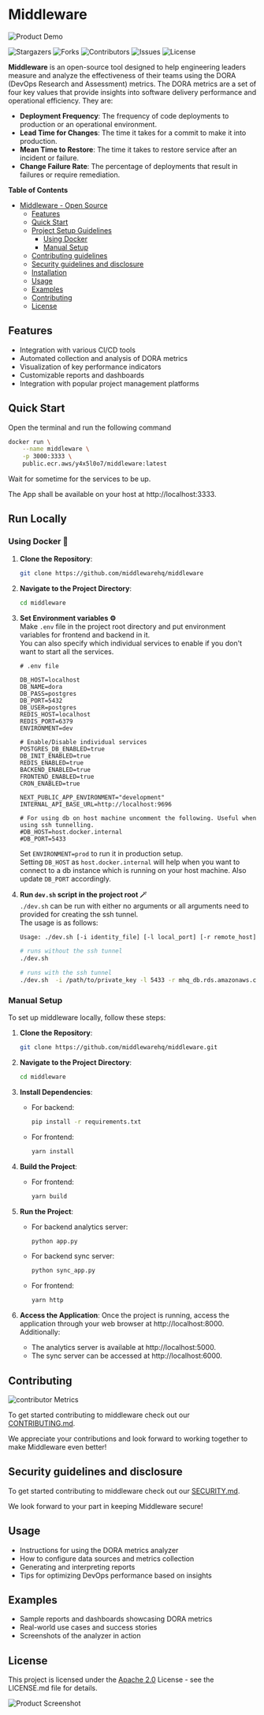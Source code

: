 # Middleware

![Product Demo](media_files/product_demo_1.gif)

![Stargazers](https://img.shields.io/github/stars/middlewarehq/middleware?style=social) 
![Forks](https://img.shields.io/github/forks/middlewarehq/middleware?style=social) 
![Contributors](https://img.shields.io/github/contributors/middlewarehq/middleware?color=dark-green) 
![Issues](https://img.shields.io/github/issues/middlewarehq/middleware) 
![License](https://img.shields.io/github/license/middlewarehq/middleware) 

**Middleware** is an open-source tool designed to help engineering leaders measure and analyze the effectiveness of their teams using the DORA (DevOps Research and Assessment) metrics. The DORA metrics are a set of four key values that provide insights into software delivery performance and operational efficiency. They are:

- **Deployment Frequency**: The frequency of code deployments to production or an operational environment.
- **Lead Time for Changes**: The time it takes for a commit to make it into production.
- **Mean Time to Restore**: The time it takes to restore service after an incident or failure.
- **Change Failure Rate**: The percentage of deployments that result in failures or require remediation.

**Table of Contents**

- [Middleware - Open Source](#middleware)
  - [Features](#features)
  - [Quick Start](#quick-start)
  - [Project Setup Guidelines](#project-setup-guidelines)
    - [Using Docker](#using-docker)
    - [Manual Setup](#manual-setup)
  - [Contributing guidelines](#contributing-guidelines)
  - [Security guidelines and disclosure](#security-guidelines-and-disclosure)
  - [Installation](#installation)
  - [Usage](#usage)
  - [Examples](#examples)
  - [Contributing](#contributing)
  - [License](#license)

## Features

- Integration with various CI/CD tools
- Automated collection and analysis of DORA metrics
- Visualization of key performance indicators
- Customizable reports and dashboards
- Integration with popular project management platforms

## Quick Start

Open the terminal and run the following command

```bash
docker run \
    --name middleware \
    -p 3000:3333 \
    public.ecr.aws/y4x5l0o7/middleware:latest
```

Wait for sometime for the services to be up.

The App shall be available on your host at http://localhost:3333.

## Run Locally

### Using Docker 🐳

1. **Clone the Repository**:

   ```bash
   git clone https://github.com/middlewarehq/middleware
   ```

2. **Navigate to the Project Directory**:

   ```bash
   cd middleware
   ```

3. **Set Environment variables ⚙️**\
   Make `.env` file in the project root directory and put environment variables for frontend and backend in it.\
   You can also specify which individual services to enable if you don't want to start all the services.

   ```
   # .env file

   DB_HOST=localhost
   DB_NAME=dora
   DB_PASS=postgres
   DB_PORT=5432
   DB_USER=postgres
   REDIS_HOST=localhost
   REDIS_PORT=6379
   ENVIRONMENT=dev

   # Enable/Disable individual services
   POSTGRES_DB_ENABLED=true
   DB_INIT_ENABLED=true
   REDIS_ENABLED=true
   BACKEND_ENABLED=true
   FRONTEND_ENABLED=true
   CRON_ENABLED=true

   NEXT_PUBLIC_APP_ENVIRONMENT="development"
   INTERNAL_API_BASE_URL=http://localhost:9696

   # For using db on host machine uncomment the following. Useful when using ssh tunnelling.
   #DB_HOST=host.docker.internal
   #DB_PORT=5433
   ```

   Set `ENVIRONMENT=prod` to run it in production setup.\
   Setting `DB_HOST` as `host.docker.internal` will help when you want to connect to a db instance which
   is running on your host machine. Also update `DB_PORT` accordingly.

4. **Run `dev.sh` script in the project root 🪄**\
    `./dev.sh` can be run with either no arguments or all arguments need to provided for creating the ssh tunnel.\
    The usage is as follows:
   ```bash
   Usage: ./dev.sh [-i identity_file] [-l local_port] [-r remote_host] [-p remote_port] [-u ssh_user] [-h ssh_host]
   ```
   ```bash
   # runs without the ssh tunnel
   ./dev.sh
   ```
   ```bash
   # runs with the ssh tunnel
   ./dev.sh  -i /path/to/private_key -l 5433 -r mhq_db.rds.amazonaws.com -p 5432 -u ec2-user -h 255.96.240.666
   ```

### Manual Setup

To set up middleware locally, follow these steps:

1. **Clone the Repository**:

   ```bash
   git clone https://github.com/middlewarehq/middleware.git
   ```

2. **Navigate to the Project Directory**:

   ```bash
   cd middleware
   ```

3. **Install Dependencies**:

   - For backend:
     ```bash
     pip install -r requirements.txt
     ```
   - For frontend:
     ```bash
     yarn install
     ```

4. **Build the Project**:

   - For frontend:
     ```bash
     yarn build
     ```

5. **Run the Project**:

   - For backend analytics server:
     ```bash
     python app.py
     ```
   - For backend sync server:
     ```bash
     python sync_app.py
     ```
   - For frontend:
     ```bash
     yarn http
     ```

6. **Access the Application**:
   Once the project is running, access the application through your web browser at http://localhost:8000. Additionally:
   - The analytics server is available at http://localhost:5000.
   - The sync server can be accessed at http://localhost:6000.

## Contributing

![contributor Metrics](https://open-source-assets.middlewarehq.com/svgs/middlewarehq-middleware-contributor-metrics-dark-widget-premium.svg)

To get started contributing to middleware check out our [CONTRIBUTING.md](https://github.com/middlewarehq/middleware/blob/main/CONTRIBUTING.md).

We appreciate your contributions and look forward to working together to make Middleware even better!

## Security guidelines and disclosure

To get started contributing to middleware check out our [SECURITY.md](https://github.com/middlewarehq/middleware/blob/main/SECURITY.md).

We look forward to your part in keeping Middleware secure!

## Usage

- Instructions for using the DORA metrics analyzer
- How to configure data sources and metrics collection
- Generating and interpreting reports
- Tips for optimizing DevOps performance based on insights

## Examples

- Sample reports and dashboards showcasing DORA metrics
- Real-world use cases and success stories
- Screenshots of the analyzer in action

## License
 
 This project is licensed under the [Apache 2.0](https://github.com/middlewarehq/middleware/blob/main/LICENSE) License - see the LICENSE.md file for details.


![Product Screenshot](link_to_screenshot)
